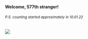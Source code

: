 #### Welcome, 577th stranger!

###### <sup>P.S. counting started approximately in 10.01.22</sup>

<img src="https://kraftwerk28.pp.ua/vcnt.png"></img>
